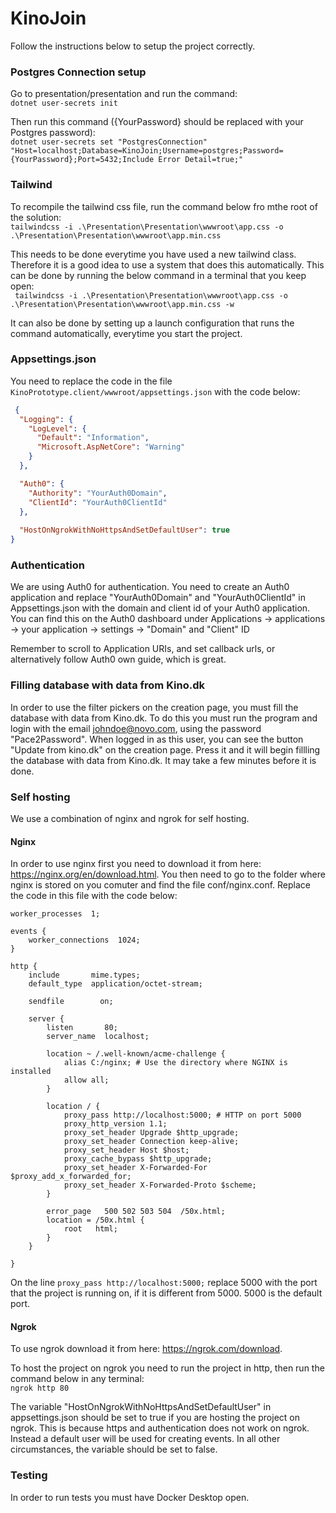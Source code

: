 # KinoJoin

Follow the instructions below to setup the project correctly.

### Postgres Connection setup
Go to presentation/presentation and run the command: <br>
```dotnet user-secrets init```

Then run this command  ({YourPassword} should be replaced with your Postgres password): <br>
```dotnet user-secrets set "PostgresConnection" "Host=localhost;Database=KinoJoin;Username=postgres;Password={YourPassword};Port=5432;Include Error Detail=true;"```

### Tailwind
To recompile the tailwind css file, run the command below fro mthe root of the solution: <br>
```tailwindcss -i .\Presentation\Presentation\wwwroot\app.css -o .\Presentation\Presentation\wwwroot\app.min.css```

This needs to be done everytime you have used a new tailwind class. Therefore it is a good idea to use a system that does this automatically.
This can be done by running the below command in a terminal that you keep open: <br>
``` tailwindcss -i .\Presentation\Presentation\wwwroot\app.css -o .\Presentation\Presentation\wwwroot\app.min.css -w```

It can also be done by setting up a launch configuration that runs the command automatically, everytime you start the project.


### Appsettings.json
You need to replace the code in the file ```KinoPrototype.client/wwwroot/appsettings.json``` with the code below: <br>
```json
 {
  "Logging": {
    "LogLevel": {
      "Default": "Information",
      "Microsoft.AspNetCore": "Warning"
    }
  },

  "Auth0": {
    "Authority": "YourAuth0Domain",
    "ClientId": "YourAuth0ClientId"
  },
  
  "HostOnNgrokWithNoHttpsAndSetDefaultUser": true
}
```

### Authentication
We are using Auth0 for authentication. You need to create an Auth0 application and replace "YourAuth0Domain" and "YourAuth0ClientId" in Appsettings.json with the domain and client id of your Auth0 application.
You can find this on the Auth0 dashboard under
Applications -> applications -> your application -> settings ->
"Domain" and "Client" ID

Remember to scroll to Application URIs, and set callback urls, or alternatively follow Auth0 own guide, which is great.

### Filling database with data from Kino.dk
In order to use the filter pickers on the creation page, you must fill the database with data from Kino.dk. To do this you must run the program and login with the email johndoe@novo.com, using the password "Pace2Password". When logged in as this user, you can see the button "Update from kino.dk" on the creation page. Press it and it will begin fillling the database with data from Kino.dk. It may take a few minutes before it is done.

### Self hosting
We use  a combination of nginx and ngrok for self hosting. 

#### Nginx
In order to use nginx first you need to download it from here: https://nginx.org/en/download.html.
You then need to go to the folder where nginx is stored on you comuter and find the file conf/nginx.conf. Replace the code in this file with the code below:
```nginx
worker_processes  1;

events {
    worker_connections  1024;
}

http {
    include       mime.types;
    default_type  application/octet-stream;

    sendfile        on;

    server {
        listen       80;
        server_name  localhost;

        location ~ /.well-known/acme-challenge {
            alias C:/nginx; # Use the directory where NGINX is installed
            allow all;
        }

        location / {
            proxy_pass http://localhost:5000; # HTTP on port 5000
            proxy_http_version 1.1;
            proxy_set_header Upgrade $http_upgrade;
            proxy_set_header Connection keep-alive;
            proxy_set_header Host $host;
            proxy_cache_bypass $http_upgrade;
            proxy_set_header X-Forwarded-For $proxy_add_x_forwarded_for;
            proxy_set_header X-Forwarded-Proto $scheme;
        }

        error_page   500 502 503 504  /50x.html;
        location = /50x.html {
            root   html;
        }
    }

}
```

On the line ```proxy_pass http://localhost:5000;``` replace 5000 with the port that the project is running on, if it is different from 5000. 
5000 is the default port.

#### Ngrok

To use ngrok download it from here: https://ngrok.com/download.

To host the project on ngrok you need to run the project in http, then run the command below in any terminal: <br>
```ngrok http 80```

The variable "HostOnNgrokWithNoHttpsAndSetDefaultUser" in appsettings.json should be set to true if you are hosting the project on ngrok.
This is because https and authentication does not work on ngrok. Instead a default user will be used for creating events. In all other circumstances, the variable should be set to false.

### Testing
In order to run tests you must have Docker Desktop open.
